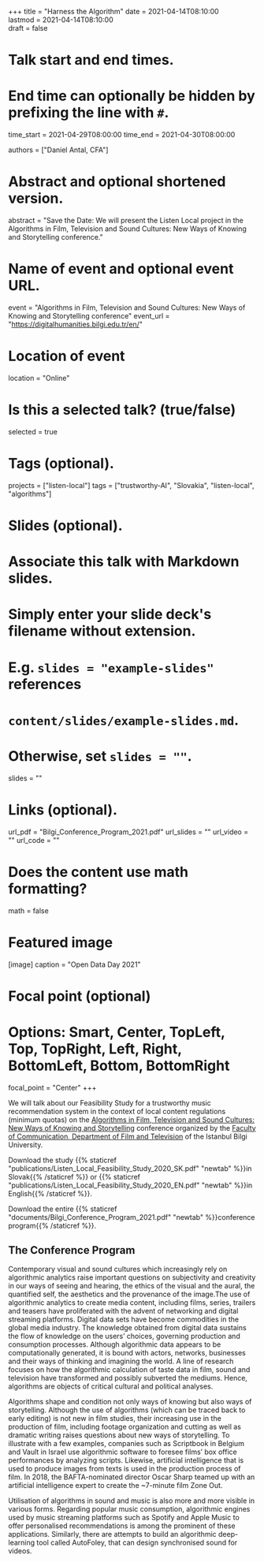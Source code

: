 +++
title = "Harness the Algorithm"
date = 2021-04-14T08:10:00  
lastmod = 2021-04-14T08:10:00  
draft = false

# Talk start and end times.
#   End time can optionally be hidden by prefixing the line with `#`.
time_start = 2021-04-29T08:00:00
time_end = 2021-04-30T08:00:00

authors = ["Daniel Antal, CFA"]

# Abstract and optional shortened version.
abstract = "Save the Date: We will present the Listen Local project in the Algorithms in Film, Television and Sound Cultures: New Ways of Knowing and Storytelling conference."

# Name of event and optional event URL.
event = "Algorithms in Film, Television and Sound Cultures: New Ways of Knowing and Storytelling conference"
event_url = "https://digitalhumanities.bilgi.edu.tr/en/"

# Location of event
location = "Online"

# Is this a selected talk? (true/false)
selected = true
# Tags (optional).
projects = ["listen-local"]
tags = ["trustworthy-AI", "Slovakia", "listen-local", "algorithms"]

# Slides (optional).
#   Associate this talk with Markdown slides.
#   Simply enter your slide deck's filename without extension.
#   E.g. `slides = "example-slides"` references 
#   `content/slides/example-slides.md`.
#   Otherwise, set `slides = ""`.
slides = ""

# Links (optional).
url_pdf = "Bilgi_Conference_Program_2021.pdf"
url_slides = ""
url_video = ""
url_code = ""

# Does the content use math formatting?
math = false

# Featured image
[image]
  caption = "Open Data Day 2021"

  # Focal point (optional)
  # Options: Smart, Center, TopLeft, Top, TopRight, Left, Right, BottomLeft, Bottom, BottomRight
  focal_point = "Center"
+++

We will talk about our Feasibility Study for a trustworthy music recommendation system in the context of local content regulations (minimum quotas) on the [Algorithms in Film, Television and Sound Cultures: New Ways of Knowing and Storytelling](https://digitalhumanities.bilgi.edu.tr/en/) conference organized by the  [Faculty of Communication, Department of Film and Television](https://www.bilgi.edu.tr/en/academic/faculty-of-communication/film/) of the Istanbul Bilgi University.
 
Download the study {{% staticref "publications/Listen_Local_Feasibility_Study_2020_SK.pdf" "newtab" %}}in Slovak{{% /staticref %}} or {{% staticref "publications/Listen_Local_Feasibility_Study_2020_EN.pdf" "newtab" %}}in English{{% /staticref %}}.

Download the entire {{% staticref "documents/Bilgi_Conference_Program_2021.pdf" "newtab" %}}conference program{{% /staticref %}}.
 
## The Conference Program
 
Contemporary visual and sound cultures which increasingly rely on algorithmic analytics raise important questions on subjectivity and creativity in our ways of seeing and hearing, the ethics of the visual and the aural, the quantified self, the aesthetics and the provenance of the image.The use of algorithmic analytics to create media content, including films, series, trailers and teasers have proliferated with the advent of networking and digital streaming platforms. Digital data sets have become commodities in the global media industry. The knowledge obtained from digital data sustains the flow of knowledge on the users’ choices, governing production and consumption processes. Although algorithmic data appears to be computationally generated, it is bound with actors, networks, businesses and their ways of thinking and imagining the world. A line of research focuses on how the algorithmic calculation of taste data in film, sound and television have transformed and possibly subverted the mediums. Hence, algorithms are objects of critical cultural and political analyses.

Algorithms shape and condition not only ways of knowing but also ways of storytelling. Although the use of algorithms (which can be traced back to early editing) is not new in film studies, their increasing use in the production of film, including footage organization and cutting as well as dramatic writing raises questions about new ways of storytelling. To illustrate with a few examples, companies such as Scriptbook in Belgium and Vault in Israel use algorithmic software to foresee films’ box office performances by analyzing scripts. Likewise, artificial intelligence that is used to produce images from texts is used in the production process of film. In 2018, the BAFTA-nominated director Oscar Sharp teamed up with an artificial intelligence expert to create the ~7-minute film Zone Out.

Utilisation of algorithms in sound and music is also more and more visible in various forms. Regarding popular music consumption, algorithmic engines used by music streaming platforms such as Spotify and Apple Music to offer personalised recommendations is among the prominent of these applications. Similarly, there are attempts to build an algorithmic deep-learning tool called AutoFoley, that can design synchronised sound for videos.
